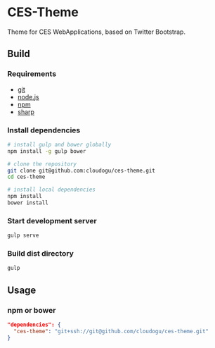 # CES-Theme

Theme for CES WebApplications, based on Twitter Bootstrap.

## Build

### Requirements

* [git](https://git-scm.com/)
* [node.js](https://nodejs.org/en/)
* [npm](https://www.npmjs.com/)
* [sharp](https://github.com/lovell/sharp)

### Install dependencies

```bash
# install gulp and bower globally
npm install -g gulp bower

# clone the repository
git clone git@github.com:cloudogu/ces-theme.git
cd ces-theme

# install local dependencies
npm install
bower install
```

### Start development server

```bash
gulp serve
```

### Build dist directory

```bash
gulp
```

## Usage

### npm or bower

```json
"dependencies": {
  "ces-theme": "git+ssh://git@github.com/cloudogu/ces-theme.git"
}
```
